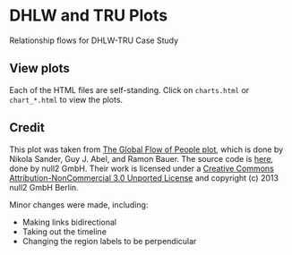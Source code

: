 # DHLW and TRU Plots

Relationship flows for DHLW-TRU Case Study

## View plots
Each of the HTML files are self-standing. Click on `charts.html` or `chart_*.html` to view the plots.

## Credit
This plot was taken from [The Global Flow of People plot](http://www.global-migration.info/), which is done by Nikola Sander, Guy J. Abel, and Ramon Bauer. The source code is [here](https://github.com/null2/globalmigration), done by null2 GmbH. Their work is licensed under a [Creative Commons Attribution-NonCommercial 3.0 Unported License](http://creativecommons.org/licenses/by-nc/3.0/) and copyright (c) 2013 null2 GmbH Berlin.

Minor changes were made, including:
* Making links bidirectional
* Taking out the timeline
* Changing the region labels to be perpendicular

